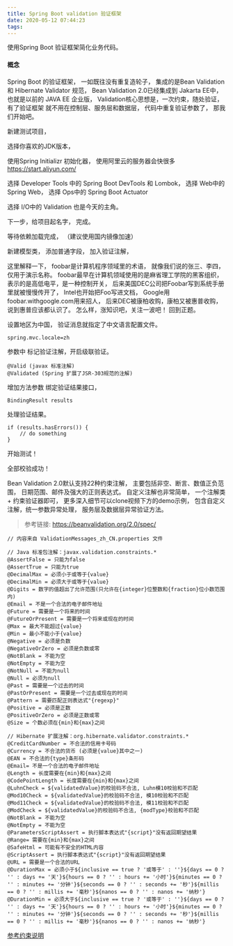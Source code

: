 ```yaml
---
title: Spring Boot validation 验证框架
date: 2020-05-12 07:44:23
tags:
---
```


使用Spring Boot 验证框架简化业务代码。

#### 概念

Spring Boot 的验证框架，
一如既往没有重复造轮子，
集成的是Bean Validation 和 Hibernate Validator 规范，
Bean Validation 2.0已经集成到 Jakarta EE中，
也就是以前的 JAVA EE 企业版，
Validation核心思想是，一次约束，随处验证，
有了验证框架 就不用在控制层、服务层和数据层，
代码中重复验证参数了，
那我们开始吧。

新建测试项目，

选择你喜欢的JDK版本，

使用Spring Initializr 初始化器，
使用阿里云的服务器会快很多
https://start.aliyun.com/

选择 Developer Tools 中的 Spring Boot DevTools 和 Lombok，
选择 Web中的 Spring Web，
选择 Ops中的 Spring Boot Actuator 

选择 I/O中的 Validation 也是今天的主角。

下一步，给项目起名字，
完成。

等待依赖加载完成，
（建议使用国内镜像加速）

新建模型类，
添加普通字段，
加入验证注解，

这里解释一下，
foobar是计算机程序领域里的术语，
就像我们说的张三、李四，仅用于演示名称。
foobar最早在计算机领域使用的是麻省理工学院的黑客组织，
表示的是高低电平，是一种控制开关，
后来美国DEC公司把Foobar写到系统手册里就被慢慢传开了，
Intel也开始把Foo写进文档，
Google用foobar.withgoogle.com用来招人，
后来DEC被康柏收购，康柏又被惠普收购，
说到惠普应该都认识了。
怎么样，涨知识吧，关注一波吧！
回到正题。

设置地区为中国，
验证消息就指定了中文语言配置文件。

	spring.mvc.locale=zh

参数中 标记验证注解，开启级联验证。

	@Valid (javax 标准注解)
	@Validated (Spring 扩展了JSR-303规范的注解)

增加方法参数 绑定验证结果接口，

    BindingResult results
    
处理验证结果。

    if (results.hasErrors()) {
        // do something
    }
        
开始测试！

全部校验成功！

Bean Validation 2.0默认支持22种约束注解，
主要包括非空、断言、数值正负范围，
日期范围、邮件及强大的正则表达式。
自定义注解也非常简单，
一个注解类 + 约束验证器即可，
更多深入细节可以clone视频下方的demo示例，
包含自定义注解，统一参数异常处理，
服务层及数据层异常验证方法。


>参考链接: https://beanvalidation.org/2.0/spec/

    // 内容来自 ValidationMessages_zh_CN.properties 文件
    
    // Java 标准包注解：javax.validation.constraints.*
    @AssertFalse = 只能为false
    @AssertTrue = 只能为true
    @DecimalMax = 必须小于或等于{value}
    @DecimalMin = 必须大于或等于{value}
    @Digits = 数字的值超出了允许范围(只允许在{integer}位整数和{fraction}位小数范围内)
    @Email = 不是一个合法的电子邮件地址
    @Future = 需要是一个将来的时间
    @FutureOrPresent = 需要是一个将来或现在的时间
    @Max = 最大不能超过{value}
    @Min = 最小不能小于{value}
    @Negative = 必须是负数
    @NegativeOrZero = 必须是负数或零
    @NotBlank = 不能为空
    @NotEmpty = 不能为空
    @NotNull = 不能为null
    @Null = 必须为null
    @Past = 需要是一个过去的时间
    @PastOrPresent = 需要是一个过去或现在的时间
    @Pattern = 需要匹配正则表达式"{regexp}"
    @Positive = 必须是正数
    @PositiveOrZero = 必须是正数或零
    @Size = 个数必须在{min}和{max}之间
    
    // Hibernate 扩展注解：org.hibernate.validator.constraints.*
    @CreditCardNumber = 不合法的信用卡号码
    @Currency = 不合法的货币 (必须是{value}其中之一)
    @EAN = 不合法的{type}条形码
    @Email= 不是一个合法的电子邮件地址
    @Length = 长度需要在{min}和{max}之间
    @CodePointLength = 长度需要在{min}和{max}之间
    @LuhnCheck = ${validatedValue}的校验码不合法, Luhn模10校验和不匹配
    @Mod10Check = ${validatedValue}的校验码不合法, 模10校验和不匹配
    @Mod11Check = ${validatedValue}的校验码不合法, 模11校验和不匹配
    @ModCheck = ${validatedValue}的校验码不合法, {modType}校验和不匹配
    @NotBlank = 不能为空
    @NotEmpty = 不能为空
    @ParametersScriptAssert = 执行脚本表达式"{script}"没有返回期望结果
    @Range= 需要在{min}和{max}之间
    @SafeHtml = 可能有不安全的HTML内容
    @ScriptAssert = 执行脚本表达式"{script}"没有返回期望结果
    @URL = 需要是一个合法的URL
    @DurationMax = 必须小于${inclusive == true ? '或等于' : ''}${days == 0 ? '' : days += '天'}${hours == 0 ? '' : hours += '小时'}${minutes == 0 ? '' : minutes += '分钟'}${seconds == 0 ? '' : seconds += '秒'}${millis == 0 ? '' : millis += '毫秒'}${nanos == 0 ? '' : nanos += '纳秒'}
    @DurationMin = 必须大于${inclusive == true ? '或等于' : ''}${days == 0 ? '' : days += '天'}${hours == 0 ? '' : hours += '小时'}${minutes == 0 ? '' : minutes += '分钟'}${seconds == 0 ? '' : seconds += '秒'}${millis == 0 ? '' : millis += '毫秒'}${nanos == 0 ? '' : nanos += '纳秒'}

[参考约束说明](https://beanvalidation.org/2.0/spec/#builtinconstraints) 